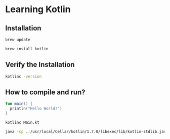 # Learning Kotlin

## Installation

```bash
brew update

brew install kotlin
```

## Verify the Installation

```bash
kotlinc -version
```

## How to compile and run?

```kotlin
fun main() {
  println("Hello World!")
}
```

```bash
kotlinc Main.kt

java -cp .:/usr/local/Cellar/kotlin/1.7.0/libexec/lib/kotlin-stdlib.jar MainKt
```
